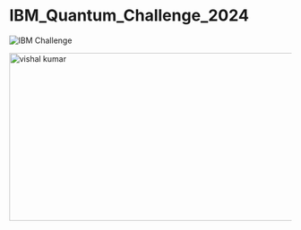 # IBM_Quantum_Challenge_2024

![IBM Challenge ](https://github.com/Vishalkumar158/IBM_Quantum_Challenge_2024/assets/124500092/67b238ea-b9e6-4244-8f5e-3c68e07e0afe)


<a href="https://challenges.quantum.ibm.com/2024#lab-0" target="blank"><img align="center" src="https://github.com/Vishalkumar158/IBM_Quantum_Challenge_2024/assets/124500092/67b238ea-b9e6-4244-8f5e-3c68e07e0afe" alt="vishal kumar" height="300" width="900" /></a>
